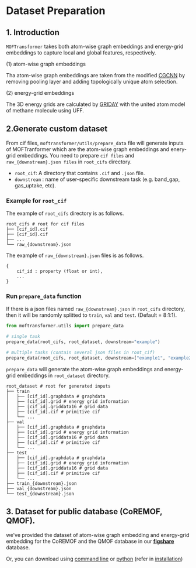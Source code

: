 # Dataset Preparation

## 1. Introduction

`MOFTransformer` takes both atom-wise graph embeddings and energy-grid embeddings to capture local and global features,
respectively.

(1) atom-wise graph embeddings

Tha atom-wise graph embeddings are taken from the modified [CGCNN](https://github.com/txie-93/cgcnn.git) by removing pooling layer and adding topologically unique
atom selection.

(2) energy-grid embeddings

The 3D energy grids are calculated by [GRIDAY](https://github.com/Sangwon91/GRIDAY.git) with the united atom model of
methane molecule using UFF.

## 2.Generate custom dataset

From cif files, `moftransformer/utils/prepare_data` file will generate inputs of MOFTranformer which are the atom-wise graph embeddings and
enery-grid embeddings.
You need to prepare `cif files` and `raw_{downstream}.json files` in `root_cifs` directory.

- `root_cif`: A directory that contains `.cif` and `.json` file.
- `downstream` : name of user-specific downstream task (e.g. band_gap, gas_uptake, etc).

### Example for `root_cif`

The example of `root_cifs` directory is as follows.

    root_cifs # root for cif files
    ├── [cif_id].cif
    ├── [cif_id].cif
    ├── ...
    └── raw_{downstream}.json

The example of `raw_{downstream}.json` files is as follows.
```
{ 
    cif_id : property (float or int),
    ...
}
```

### Run `prepare_data` function

If there is a json files named `raw_{downstream}.json` in `root_cifs` directory, then it will be randomly splitted to `train`, `val` and `test`. (Default = 8:1:1).

```python
from moftransformer.utils import prepare_data

# single task
prepare_data(root_cifs, root_dataset, downstream="example") 

# multiple tasks (contain several json files in root_cif)
prepare_data(root_cifs, root_dataset, downstream=["example1", "example2", ...])
```


`prepare_data` will generate the atom-wise graph embeddings and energy-grid embeddings in `root_dataset`
directory.


    root_dataset # root for generated inputs 
    ├── train
    │   ├── [cif_id].graphdata # graphdata
    │   ├── [cif_id].grid # energy grid information
    │   ├── [cif_id].griddata16 # grid data
    │   ├── [cif_id].cif # primitive cif
    │   └── ...
    ├── val
    │   ├── [cif_id].graphdata # graphdata
    │   ├── [cif_id].grid # energy grid information
    │   ├── [cif_id].griddata16 # grid data
    │   ├── [cif_id].cif # primitive cif
    │   └── ...
    ├── test    
    │   ├── [cif_id].graphdata # graphdata
    │   ├── [cif_id].grid # energy grid information
    │   ├── [cif_id].griddata16 # grid data
    │   ├── [cif_id].cif # primitive cif
    │   └── ...
    ├── train_{downstream}.json
    ├── val_{downstream}.json
    └── test_{downstream}.json


## 3. Dataset for public database (CoREMOF, QMOF).

we've provided the dataset of atom-wise graph embedding and energy-grid embedding for the CoREMOF and the QMOF database
in our [**figshare**](https://figshare.com/articles/dataset/MOFTransformer/21155506) database.

Or, you can download using [command line](https://hspark1212.github.io/MOFTransformer/installation.html#download-using-python) or [python](https://hspark1212.github.io/MOFTransformer/installation.html#download-using-python)
(refer in [installation](https://hspark1212.github.io/MOFTransformer/installation.html#installation))

